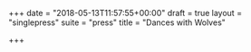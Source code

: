 +++
date = "2018-05-13T11:57:55+00:00"
draft = true
layout = "singlepress"
suite = "press"
title = "Dances with Wolves"

+++
